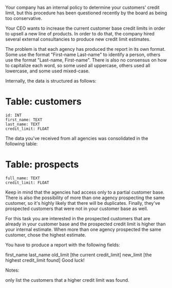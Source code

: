 Your company has an internal policy to determine your customers' credit limit, but this procedure has been questioned recently by the board as being too conservative.

Your CEO wants to increase the current customer base credit limits in order to upsell a new line of products. In order to do that, the company hired several external consultancies to produce new credit limit estimates.

The problem is that each agency has produced the report in its own format. Some use the format "First-name Last-name" to identify a person, others use the format "Last-name, First-name". There is also no consensus on how to capitalize each word, so some used all uppercase, others used all lowercase, and some used mixed-case.

Internally, the data is structured as follows:

Table: customers
================
```
id: INT
first_name: TEXT
last_name: TEXT
credit_limit: FLOAT
```
The data you've received from all agencies was consolidated in the following table:

Table: prospects
================
```
full_name: TEXT
credit_limit: FLOAT
```
Keep in mind that the agencies had access only to a partial customer base. There is also the possibility of more than one agency prospecting the same customer, so it's highly likely that there will be duplicates. Finally, they've prospected customers that were not in your customer base as well.

For this task you are interested in the prospected customers that are already in your customer base and the prospected credit limit is higher than your internal estimate. When more than one agency prospected the same customer, chose the highest estimate.

You have to produce a report with the following fields:

first_name
last_name
old_limit [the current credit_limit]
new_limit [the highest credit_limit found]
Good luck!

Notes:

only list the customers that a higher credit limit was found.
